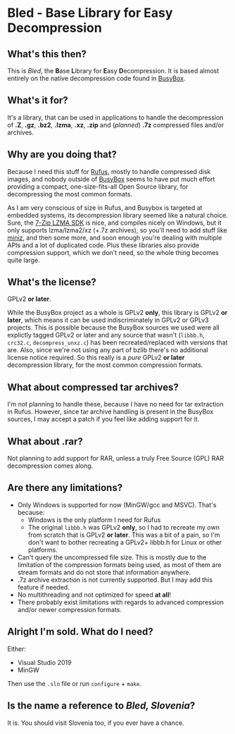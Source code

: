 Bled - Base Library for Easy Decompression
=============================================

## What's this then?

This is _Bled_, the <b>B</b>ase <b>L</b>ibrary for <b>E</b>asy <b>D</b>ecompression. It
is based almost entirely on the native decompression code found in [BusyBox](http://www.busybox.net/).

## What's it for?

It's a library, that can be used in applications to handle the decompression of
__.Z__, __.gz__, __.bz2__, __.lzma__, __.xz__, __.zip__ and (_planned_) __.7z__ 
compressed files and/or archives.

## Why are you doing that?

Because I need this stuff for [Rufus](http://rufus.akeo.ie), mostly to handle compressed
disk images, and nobody outside of [BusyBox](http://www.busybox.net/) seems to have put
much effort providing a compact, one-size-fits-all Open Source library, for decompressing
the most common formats.

As I am very conscious of size in Rufus, and Busybox is targeted at embedded systems,
its decompression library seemed like a natural choice. Sure, the [7-Zip LZMA SDK](http://www.7-zip.org/sdk.html)
is nice, and compiles nicely on Windows, but it only supports lzma/lzma2/xz (+.7z archives),
so you'll need to add stuff like [miniz](https://code.google.com/p/miniz/), and then some
more, and soon enough you're dealing with multiple APIs and a lot of duplicated code.
Plus these libraries also provide compression support, which we don't need, so the whole
thing becomes quite large.

## What's the license?

GPLv2 __or later__.

While the BusyBox project as a whole is GPLv2 __only__, this library is GPLv2
__or later__, which means it can be used indiscriminately in GPLv2 or GPLv3 projects.
This is possible because the BusyBox sources we used were all explictly tagged GPLv2 or
later and any source that wasn't (`libbb.h`, `crc32.c`, `decompress_unxz.c`) has been
recreated/replaced with versions that are. Also, since we're not using any part of bzlib
there's no additional license notice required. So this really is a _pure_ GPLv2
__or later__ decompression library, for the most common compression formats.

## What about compressed tar archives?

I'm not planning to handle these, because I have no need for tar extraction in Rufus.
However, since tar archive handling is present in the BusyBox sources, I may accept a
patch if you feel like adding support for it.

## What about .rar?

Not planning to add support for RAR, unless a truly Free Source (GPL) RAR decompression
comes along.

## Are there any limitations?

* Only Windows is supported for now (MinGW/gcc and MSVC). That's because:
  * Windows is the only platform I need for Rufus
  * The original `libbb.h` was GPLv2 __only__, so I had to recreate my own from scratch
    that is GPLv2 __or later__. This was a bit of a pain, so I'm don't want to bother
    recreating a GPLv2+ libbb.h for Linux or other platforms.
* Can't query the uncompressed file size. This is mostly due to the limitation of the
  compression formats being used, as most of them are stream formats and do not store
  that information anywhere.
* .7z archive extraction is not currently supported. But I may add this feature if needed.
* No multithreading and not optimized for speed __at all__!
* There probably exist limitations with regards to advanced compression and/or newer
  compression formats.

## Alright I'm sold. What do I need?

Either:

* Visual Studio 2019
* MinGW

Then use the `.sln` file or run `configure` + `make`.

## Is the name a reference to _Bled, Slovenia_?

It is. You should visit Slovenia too, if you ever have a chance.
